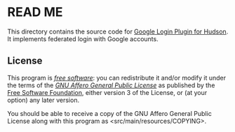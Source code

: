 # READ ME

This directory contains the source code for
[Google Login Plugin for Hudson][].
It implements federated login with Google accounts.

[Google Login Plugin for Hudson]: <http://kazssym.bitbucket.org/hudson-google-login-plugin/>

## License

This program is *[free software][]*: you can redistribute it and/or modify it
under the terms of the *[GNU Affero General Public License][]* as published by
the [Free Software Foundation][], either version 3 of the License, or (at your
option) any later version.

You should be able to receive a copy of the GNU Affero General Public License
along with this program as <src/main/resources/COPYING>.

[Free software]: <http://www.gnu.org/philosophy/free-sw.html> "What is free software?"
[GNU Affero General Public License]: <http://www.gnu.org/licenses/agpl.html>
[Free Software Foundation]: <http://www.fsf.org/>
